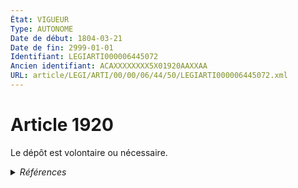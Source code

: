 ```yaml
---
État: VIGUEUR
Type: AUTONOME
Date de début: 1804-03-21
Date de fin: 2999-01-01
Identifiant: LEGIARTI000006445072
Ancien identifiant: ACAXXXXXXXX5X01920AAXXAA
URL: article/LEGI/ARTI/00/00/06/44/50/LEGIARTI000006445072.xml
---
```


<h1>Article 1920</h1>

Le dépôt est volontaire ou nécessaire.


<details>
  <summary><em>Références</em></summary>

  <h2>Références faites par l'article</h2>
  
  <ul>
    <li>
      CODIFICATION source Loi 1804-03-14
    </li>
    <li>
      CREATION source Loi 1804-03-14 promulguée le 24 mars 1804
    </li>
  </ul>
</details>
